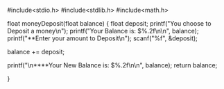 
#include<stdio.h>
#include<stdlib.h>
#include<math.h>

float moneyDeposit(float balance) {
float deposit;
printf("You choose to Deposit a money\n");
printf("Your Balance is: $%.2f\n\n", balance);
printf("**Enter your amount to Deposit\n");
scanf("%f", &deposit);


balance += deposit;

printf("\n****Your New Balance is:   $%.2f\n\n", balance);
return balance;

}

